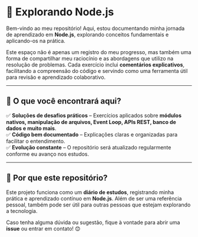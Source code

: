 # 🚀 Explorando Node.js  

Bem-vindo ao meu repositório! Aqui, estou documentando minha jornada de aprendizado em **Node.js**, explorando conceitos fundamentais e aplicando-os na prática.  

Este espaço não é apenas um registro do meu progresso, mas também uma forma de compartilhar meu raciocínio e as abordagens que utilizo na resolução de problemas. Cada exercício inclui **comentários explicativos**, facilitando a compreensão do código e servindo como uma ferramenta útil para revisão e aprendizado colaborativo.  

---

## 📌 O que você encontrará aqui?  

✅ **Soluções de desafios práticos** – Exercícios aplicados sobre **módulos nativos, manipulação de arquivos, Event Loop, APIs REST, banco de dados e muito mais**.  
✅ **Código bem documentado** – Explicações claras e organizadas para facilitar o entendimento.  
✅ **Evolução constante** – O repositório será atualizado regularmente conforme eu avanço nos estudos.  

---

## 🎯 Por que este repositório?  

Este projeto funciona como um **diário de estudos**, registrando minha prática e aprendizado contínuo em **Node.js**. Além de ser uma referência pessoal, também pode ser útil para outras pessoas que estejam explorando a tecnologia.  

Caso tenha alguma dúvida ou sugestão, fique à vontade para abrir uma **issue** ou entrar em contato! 😊  
